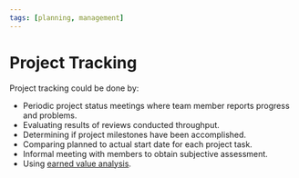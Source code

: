 ```yaml
---
tags: [planning, management]
---
```


# Project Tracking

Project tracking could be done by:
- Periodic project status meetings where team member reports progress and
  problems.
- Evaluating results of reviews conducted throughput.
- Determining if project milestones have been accomplished.
- Comparing planned to actual start date for each project task.
- Informal meeting with members to obtain subjective assessment.
- Using [earned value analysis](202305141738.md).
